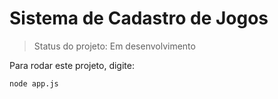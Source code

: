 <h1>Sistema de Cadastro de Jogos</h1>

> Status do projeto: Em desenvolvimento

Para rodar este projeto, digite:

```
node app.js
```
